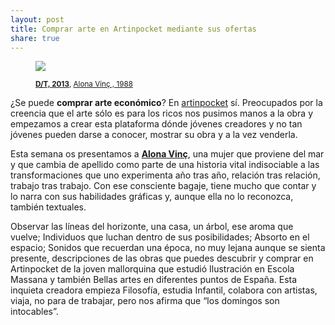 ```yaml
---
layout: post
title: Comprar arte en Artinpocket mediante sus ofertas
share: true
---
```


<figure class="text-center">
	<img src="http://www.artinpocket.cat/users_images/424.jpg?1396522354">
	<figcaption>
		<p><small><strong><a href="http://www.artinpocket.cat/work_home.php?$artist_code=406&$work_code=424#disqus_thread">D/T, 2013</a></strong>, <a href="http://www.artinpocket.cat/artist_home.php?$artist_code=406">Alona Vinç , 1988</a></small></p>
	</figcaption>
</figure>

¿Se puede **comprar arte económico**? En [artinpocket](http://www.artinpocket.cat/) sí. Preocupados por la creencia que el arte sólo es para los ricos nos pusimos manos a la obra y empezamos a crear esta plataforma dónde jóvenes creadores y no tan jóvenes pueden darse a conocer, mostrar su obra y a la vez venderla.

Esta semana os presentamos a **[Alona Vinç](http://www.artinpocket.cat/artist_home.php?$artist_code=406)**, una mujer que proviene del mar y que cambia de apellido como parte de una historia vital indisociable a las transformaciones que uno experimenta año tras año, relación tras relación, trabajo tras trabajo. Con ese consciente bagaje, tiene mucho que contar y lo narra con sus habilidades gráficas y, aunque ella no lo reconozca, también textuales.

Observar las líneas del horizonte, una casa, un árbol, ese aroma que vuelve; Individuos que luchan dentro de sus posibilidades; Absorto en el espacio; Sonidos que recuerdan una época, no muy lejana aunque se sienta presente, descripciones de las obras que puedes descubrir y comprar en Artinpocket de la joven mallorquina que estudió Ilustración en Escola Massana y también Bellas artes en diferentes puntos de España. Esta inquieta creadora empieza Filosofía, estudia Infantil, colabora con artistas, viaja, no para de trabajar, pero nos afirma que “los domingos son intocables”. 